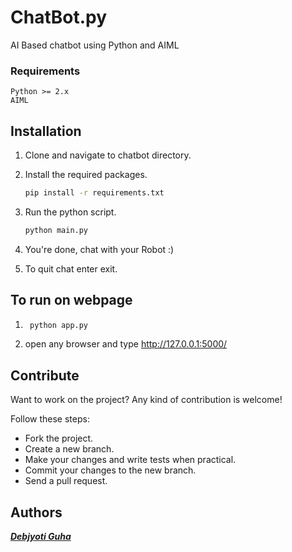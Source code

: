 # ChatBot.py
AI Based chatbot using Python and AIML

### Requirements
    Python >= 2.x
    AIML

## Installation

1. Clone and navigate to chatbot directory.

2. Install the required packages.
    ```bash
    pip install -r requirements.txt
    ```
3. Run the python script.
    ```bash
    python main.py
    ```
5. You're done, chat with your Robot :)
6. To quit chat enter exit.

## To run on webpage
1. ```bash
    python app.py
    ```
2. open any browser and type http://127.0.0.1:5000/

## Contribute

Want to work on the project? Any kind of contribution is welcome!

Follow these steps:
- Fork the project.
- Create a new branch.
- Make your changes and write tests when practical.
- Commit your changes to the new branch.
- Send a pull request.

## Authors

***[Debjyoti Guha](https://github.com/debajyotiguha11/)***
